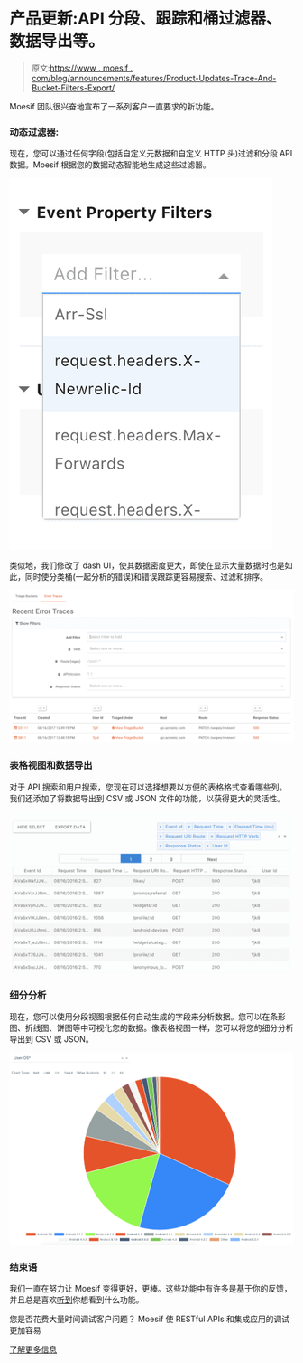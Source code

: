 # 产品更新:API 分段、跟踪和桶过滤器、数据导出等。

> 原文:[https://www . moesif . com/blog/announcements/features/Product-Updates-Trace-And-Bucket-Filters-Export/](https://www.moesif.com/blog/announcements/features/Product-Updates-Trace-And-Bucket-Filters-Export/)

Moesif 团队很兴奋地宣布了一系列客户一直要求的新功能。

### 动态过滤器:

现在，您可以通过任何字段(包括自定义元数据和自定义 HTTP 头)过滤和分段 API 数据。Moesif 根据您的数据动态智能地生成这些过滤器。

![auto generated schema image](img/656ca45d84e0d0996b3c5d088a895dc0.png)

类似地，我们修改了 dash UI，使其数据密度更大，即使在显示大量数据时也是如此，同时使分类桶(一起分析的错误)和错误跟踪更容易搜索、过滤和排序。

![dash improvments](img/7a2bc43bef838f4c393fc3b84efd84ad.png)

### 表格视图和数据导出

对于 API 搜索和用户搜索，您现在可以选择想要以方便的表格格式查看哪些列。我们还添加了将数据导出到 CSV 或 JSON 文件的功能，以获得更大的灵活性。

![table view and data exportation](img/feb126e92cabb6ae1f64e0b01dac48e3.png)

### 细分分析

现在，您可以使用分段视图根据任何自动生成的字段来分析数据。您可以在条形图、折线图、饼图等中可视化您的数据。像表格视图一样，您可以将您的细分分析导出到 CSV 或 JSON。

![table view and data exportation](img/adeef0c26bcec47c1e38e07050626ecd.png)

### 结束语

我们一直在努力让 Moesif 变得更好，更棒。这些功能中有许多是基于你的反馈，并且总是喜欢[听到](mailto:support@moesif.com)你想看到什么功能。

您是否花费大量时间调试客户问题？
Moesif 使 RESTful APIs 和集成应用的调试更加容易

[了解更多信息](https://www.moesif.com?utm_source=blog)